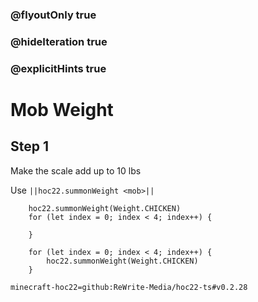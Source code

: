 ### @flyoutOnly true
### @hideIteration true
### @explicitHints true


# Mob Weight

## Step 1
Make the scale add up to 10 lbs

Use ``||hoc22.summonWeight <mob>||``

```ghost
    hoc22.summonWeight(Weight.CHICKEN)
    for (let index = 0; index < 4; index++) {
    	
    }    
```
```template
    for (let index = 0; index < 4; index++) {
    	hoc22.summonWeight(Weight.CHICKEN)
    }
```
```package
minecraft-hoc22=github:ReWrite-Media/hoc22-ts#v0.2.28
```